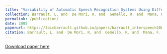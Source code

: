 ```yaml
---
title: "Variability of Automatic Speech Recognition Systems Using Different Features"
collection: Barrault, L. and  De Mori, R. and  Gemello, R. and  Mana, F. and  and Matrouf, D.
permalink: /publication/
date: 2005
paperurl: https://loicbarrault.github.io/papers/barrault_interspeech2005.pdf
citation: Barrault, L. and  De Mori, R. and  Gemello, R. and  Mana, F. and  and Matrouf, D. "Variability of Automatic Speech Recognition Systems Using Different Features" <i>, European Conference on Speech Communication and Technology (Interspeech'05) 
---
```

[Download paper here](https://loicbarrault.github.io/papers/barrault_interspeech2005.pdf)
